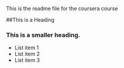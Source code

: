 This is the readme file for the coursera course

##This is a Heading
### This is a smaller heading.

* List item 1
* List item 2
* List item 3